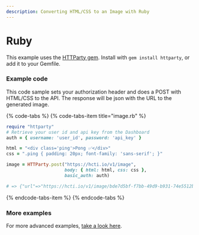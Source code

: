 ```yaml
---
description: Converting HTML/CSS to an Image with Ruby
---
```


# Ruby

This example uses the [HTTParty gem](https://github.com/jnunemaker/httparty). Install with `gem install httparty`, or add it to your Gemfile.

### Example code

This code sample sets your authorization header and does a POST with HTML/CSS to the API. The response will be json with the URL to the generated image.

{% code-tabs %}
{% code-tabs-item title="image.rb" %}
```ruby
require "httparty"
# Retrieve your user id and api key from the Dashboard
auth = { username: 'user_id', password: 'api_key' }

html = "<div class='ping'>Pong ✅</div>"
css = ".ping { padding: 20px; font-family: 'sans-serif'; }"

image = HTTParty.post("https://hcti.io/v1/image",
                      body: { html: html, css: css },
                      basic_auth: auth)

# => {"url"=>"https://hcti.io/v1/image/bde7d5bf-f7bb-49d9-b931-74e5512b8738"}
```
{% endcode-tabs-item %}
{% endcode-tabs %}

### More examples

For more advanced examples, [take a look here](../#examples).

